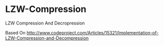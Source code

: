 # LZW-Compression
LZW Compression And Decropression

Based On http://www.codeproject.com/Articles/15321/Implementation-of-LZW-Compression-and-Decompression
